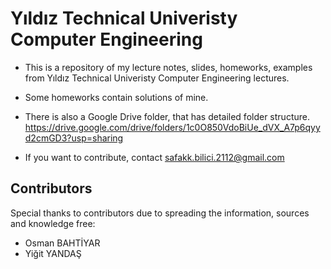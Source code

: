 # Yıldız Technical Univeristy Computer Engineering

- This is a repository of my lecture notes, slides, homeworks, examples from Yıldız Technical Univeristy Computer Engineering lectures. 

- Some homeworks contain solutions of mine. 

- There is also a Google Drive folder, that has detailed folder structure. https://drive.google.com/drive/folders/1c0O850VdoBiUe_dVX_A7p6qyyd2cmGD3?usp=sharing

- If you want to contribute, contact safakk.bilici.2112@gmail.com

## Contributors

Special thanks to contributors due to spreading the information, sources and knowledge free:

- Osman BAHTİYAR 
- Yiğit YANDAŞ

